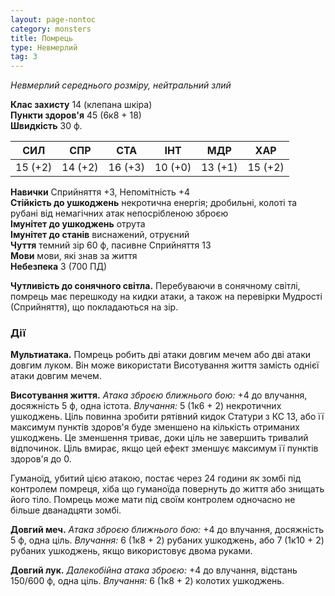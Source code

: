```yaml
---
layout: page-nontoc
category: monsters
title: Помрець
type: Невмерлий
tag: 3
---
```


_Невмерлий середнього розміру, нейтральний злий_

**Клас захисту** 14 (клепана шкіра)    
**Пункти здоров'я** 45 (6к8 + 18)    
**Швидкість** 30 ф.

| СИЛ     | СПР     | СТА     | ІНТ     | МДР     | ХАР     |
| ------- | ------- | ------- | ------- | ------- | ------- |
| 15 (+2) | 14 (+2) | 16 (+3) | 10 (+0) | 13 (+1) | 15 (+2) |

**Навички** Сприйняття +3, Непомітність +4    
**Стійкість до ушкоджень** некротична енергія; дробильні, колоті та рубані від немагічних атак непосрібленою зброєю    
**Імунітет до ушкоджень** отрута    
**Імунітет до станів** виснажений, отруєний    
**Чуття** темний зір 60 ф, пасивне Сприйняття 13    
**Мови** мови, які знав за життя    
**Небезпека** 3 (700 ПД)

**Чутливість до сонячного світла.** Перебуваючи в сонячному світлі, помрець має перешкоду на кидки атаки, а також на перевірки Мудрості (Сприйняття), що покладаються на зір.

### Дії
**Мультиатака.** Помрець робить дві атаки довгим мечем або дві атаки довгим луком. Він може використати Висотування життя замість однієї атаки довгим мечем.    

**Висотування життя.** _Атака зброєю ближнього бою:_ +4 до влучання, досяжність 5 ф, одна істота. _Влучання:_ 5 (1к6 + 2) некротичних ушкоджень. Ціль повинна зробити рятівний кидок Статури з КС 13, або її максимум пунктів здоров'я буде зменшено на кількість отриманих ушкоджень. Це зменшення триває, доки ціль не завершить тривалий відпочинок. Ціль вмирає, якщо цей ефект зменшує максимум її пунктів здоров'я до 0.    

Гуманоїд, убитий цією атакою, постає через 24 години як зомбі під контролем помреця, хіба що гуманоїда повернуть до життя або знищать його тіло. Помрець може мати під своїм контролем одночасно не більше дванадцяти зомбі.    

**Довгий меч.** _Атака зброєю ближнього бою:_ +4 до влучання, досяжність 5 ф, одна ціль. _Влучання:_ 6 (1к8 + 2) рубаних ушкоджень, або 7 (1к10 + 2) рубаних ушкоджень, якщо використовує двома руками.    

**Довгий лук.** _Далекобійна атака зброєю:_ +4 до влучання, відстань 150/600 ф, одна ціль. _Влучання:_ 6 (1к8 + 2) колотих ушкоджень.
